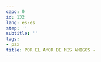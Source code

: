 ```yaml
---
capo: 0
id: 132
lang: es-es
step: ''
subtitle: ''
tags:
- pax
title: POR EL AMOR DE MIS AMIGOS -
---
```

